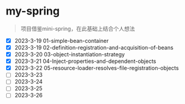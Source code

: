 # my-spring
> 项目借鉴mini-spring，在此基础上结合个人想法


- [x] 2023-3-19 01-simple-bean-container
- [x] 2023-3-19 02-definition-registration-and-acquisition-of-beans
- [x] 2023-3-20 03-object-instantiation-strategy 
- [x] 2023-3-21 04-Inject-properties-and-dependent-objects
- [x] 2023-3-22 05-resource-loader-resolves-file-registration-objects
- [ ] 2023-3-23
- [ ] 2023-3-24
- [ ] 2023-3-25
- [ ] 2023-3-26